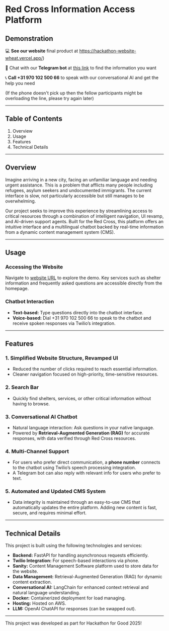 # Red Cross Information Access Platform

## Demonstration

💻 **See our website** final product at https://hackathon-website-wheat.vercel.app/)

📱 Chat with our **Telegram bot** at [this link](https://t.me/RedCrossHagueBot) to find the information you want

📞 **Call +31 970 102 500 66** to speak with our conversational AI and get the help you need

(If the phone doesn't pick up then the fellow participants might be overloading the line, please try again later)

---

## Table of Contents
1. Overview
2. Usage
3. Features  
4. Technical Details

---

## Overview
Imagine arriving in a new city, facing an unfamiliar language and needing urgent assistance.
This is a problem that afflicts many people including refugees, asylum seekers and undocumented immigrants.
The current interface is slow, not particularly accessible but still manages to be overwhelming.

Our project seeks to improve this experience by streamlining access to critical resources through a combination of intelligent navigation, UI revamp,  and AI-driven support agents.
Built for the Red Cross, this platform offers an intuitive interface and a multilingual chatbot backed by real-time information from a dynamic content management system (CMS).

---

## Usage

### Accessing the Website
Navigate to [website URL](https://hackathon-website-wheat.vercel.app/) to explore the demo. Key services such as shelter information and frequently asked questions are accessible directly from the homepage.

### Chatbot Interaction
- **Text-based:** Type questions directly into the chatbot interface.
- **Voice-based:** Dial +31 970 102 500 66 to speak to the chatbot and receive spoken responses via Twilio’s integration.

---

## Features

### 1. Simplified Website Structure, Revamped UI
- Reduced the number of clicks required to reach essential information.
- Cleaner navigation focused on high-priority, time-sensitive resources.

### 2. Search Bar  
- Quickly find shelters, services, or other critical information without having to browse.

### 3. Conversational AI Chatbot  
- Natural language interaction: Ask questions in your native language.
- Powered by **Retrieval-Augmented Generation (RAG)** for accurate responses, with data verified through Red Cross resources.

### 4. Multi-Channel Support  
- For users who prefer direct communication, a **phone number** connects to the chatbot using Twilio’s speech processing integration.
- A Telegram bot can also reply with relevant info for users who prefer to text.

### 5. Automated and Updated CMS System  
- Data integrity is maintained through an easy-to-use CMS that automatically updates the entire platform. Adding new content is fast, secure, and requires minimal effort.

---

## Technical Details
This project is built using the following technologies and services:

- **Backend:** FastAPI for handling asynchronous requests efficiently.
- **Twilio Integration:** For speech-based interactions via phone.
- **Sanity:** Content Management Software platform used to store data for the website.
- **Data Management:** Retrieval-Augmented Generation (RAG) for dynamic content extraction.
- **Conversational AI:** LangChain for enhanced context retrieval and natural language understanding.
- **Docker:** Containerized deployment for load managing.
- **Hosting:** Hosted on AWS.
- **LLM:** OpenAI ChatAPI for responses (can be swapped out).

---

This project was developed as part for Hackathon for Good 2025!
